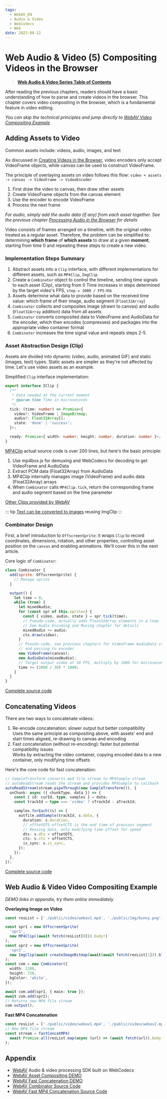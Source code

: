 ```yaml
---
tags:
  - WebAV_EN
  - Audio & Video
  - WebCodecs
  - Web
date: 2023-08-12
---
```


# Web Audio & Video (5) Compositing Videos in the Browser

> [**Web Audio & Video Series Table of Contents**](/tag/WebAV_EN)

After reading the previous chapters, readers should have a basic understanding of how to parse and create videos in the browser.
This chapter covers video compositing in the browser, which is a fundamental feature in video editing.

_You can skip the technical principles and jump directly to [WebAV Video Compositing Example](#webav-video-compositing-example)_

## Adding Assets to Video

Common assets include: videos, audio, images, and text

As discussed in [Creating Videos in the Browser](/posts/2023/07/31/webav-3-create-video/), video encoders only accept VideoFrame objects, while canvas can be used to construct VideoFrame.

The principle of overlaying assets on video follows this flow: `video + assets -> canvas -> VideoFrame -> VideoEncoder`

1. First draw the video to canvas, then draw other assets
2. Create VideoFrame objects from the canvas element
3. Use the encoder to encode VideoFrame
4. Process the next frame

_For audio, simply add the audio data (if any) from each asset together. See the previous chapter [Processing Audio in the Browser](/posts/2023/08/05/webav-4-process-audio/) for details_

Video consists of frames arranged on a timeline, with the original video treated as a regular asset.
Therefore, the problem can be simplified to: determining **which frame** of **which assets** to draw at a given **moment**, starting from time 0 and repeating these steps to create a new video.

### Implementation Steps Summary

1. Abstract assets into a `Clip` interface, with different implementations for different assets, such as `MP4Clip`, `ImgClip`
2. Create a `Combinator` object to control the timeline, sending time signals to each asset (Clip), starting from 0
   Time increases in steps determined by the target video's FPS, `step = 1000 / FPS` ms
3. Assets determine what data to provide based on the received time value: which frame of their image, audio segment (`Float32Array`)
4. `Combinator` collects and composites image (drawn to canvas) and audio (`Float32Array` addition) data from all assets
5. `Combinator` converts composited data to VideoFrame and AudioData for the encoder, which then encodes (compresses) and packages into the appropriate video container format
6. `Combinator` increases the time signal value and repeats steps 2-5

### Asset Abstraction Design (Clip)

Assets are divided into dynamic (video, audio, animated GIF) and static (images, text) types. Static assets are simpler as they're not affected by time. Let's use video assets as an example.

Simplified `Clip` interface implementation:

```ts
export interface IClip {
  /**
   * Data needed at the current moment
   * @param time Time in microseconds
   */
  tick: (time: number) => Promise<{
    video?: VideoFrame | ImageBitmap;
    audio?: Float32Array[];
    state: 'done' | 'success';
  }>;

  ready: Promise<{ width: number; height: number; duration: number }>;
}
```

[MP4Clip][2] actual source code is over 200 lines, but here's the basic principle:

1. Use mp4box.js for demuxing and WebCodecs for decoding to get VideoFrame and AudioData
2. Extract PCM data (Float32Array) from AudioData
3. MP4Clip internally manages image (VideoFrame) and audio data (Float32Array) arrays
4. When `Combinator` calls `MP4Clip.tick`, return the corresponding frame and audio segment based on the time parameter

[Other Clips provided by WebAV][1]

::: tip
[Text can be converted to images][8] reusing ImgClip
:::

### Combinator Design

First, a brief introduction to `OffscreenSprite`: it wraps `Clip` to record coordinates, dimensions, rotation, and other properties, controlling asset position on the `canvas` and enabling animations. We'll cover this in the next article.

Core logic of `Combinator`:

```js
class Combinator {
  add(sprite: OffscreenSprite) {
    // Manage sprite
  }

  output() {
    let time = 0;
    while (true) {
      let mixedAudio;
      for (const spr of this.sprites) {
        const { video, audio, state } = spr.tick(time);
        // Pseudo-code, actually adds Float32Array elements in a loop
        // See Audio Encoding and Muxing chapter for details
        mixedAudio += audio;
        ctx.draw(video);
      }
      // Pseudo-code, see previous chapters for VideoFrame AudioData construction
      // and passing to encoder
      new VideoFrame(canvas);
      new AudioData(mixedAudio);
      // Target output video at 30 FPS, multiply by 1000 for microseconds
      time += (1000 / 30) * 1000;
    }
  }
}
```

[Complete source code][3]

## Concatenating Videos

There are two ways to concatenate videos:

1. Re-encode concatenation: slower output but better compatibility  
   Uses the same principle as compositing above, with assets' end and start times aligned, re-drawing to canvas and encoding
2. Fast concatenation (without re-encoding): faster but potential compatibility issues  
   Works by extracting the video container, copying encoded data to a new container, only modifying time offsets

Here's the core code for fast concatenation:

```ts
// SampleTransform converts mp4 file stream to MP4Sample stream
// autoReadStream reads the stream and provides MP4Sample to callback
autoReadStream(stream.pipeThrough(new SampleTransform()), {
  onChunk: async ({ chunkType, data }) => {
    const { id: curId, type, samples } = data;
    const trackId = type === 'video' ? vTrackId : aTrackId;

    samples.forEach((s) => {
      outfile.addSample(trackId, s.data, {
        duration: s.duration,
        // offsetDTS offsetCTS is the end time of previous segment
        // Reusing data, only modifying time offset for speed
        dts: s.dts + offsetDTS,
        cts: s.cts + offsetCTS,
        is_sync: s.is_sync,
      });
    });
  },
});
```

[Complete source code][4]

## Web Audio & Video Video Compositing Example

_DEMO links in appendix, try them online immediately_

**Overlaying Image on Video**

```ts
const resList = ['./public/video/webav1.mp4', './public/img/bunny.png'];

const spr1 = new OffscreenSprite(
  'spr1',
  new MP4Clip((await fetch(resList[0])).body!)
);
const spr2 = new OffscreenSprite(
  'spr2',
  new ImgClip(await createImageBitmap(await(await fetch(resList[1])).blob()))
);
const com = new Combinator({
  width: 1280,
  height: 720,
  bgColor: 'white',
});

await com.add(spr1, { main: true });
await com.add(spr2);
// Returns new MP4 file stream
com.output();
```

**Fast MP4 Concatenation**

```ts
const resList = ['./public/video/webav1.mp4', './public/video/webav2.mp4'];
// New MP4 file stream
const stream = fastConcatMP4(
  await Promise.all(resList.map(async (url) => (await fetch(url)).body!))
);
```

## Appendix

- [WebAV][5] Audio & video processing SDK built on WebCodecs
- [WebAV Asset Compositing DEMO][6]
- [WebAV Fast Concatenation DEMO][7]
- [WebAV Combinator Source Code][3]
- [WebAV Fast MP4 Concatenation Source Code][4]

[1]: https://github.com/hughfenghen/WebAV/tree/49bed37798412d29a1ec51ef5f7d45cd7682b218/packages/av-cliper/src/clips
[2]: https://github.com/hughfenghen/WebAV/blob/49bed37798412d29a1ec51ef5f7d45cd7682b218/packages/av-cliper/src/clips/mp4-clip.ts#L13
[3]: https://github.com/hughfenghen/WebAV/blob/49bed37798412d29a1ec51ef5f7d45cd7682b218/packages/av-cliper/src/combinator.ts#L151
[4]: https://github.com/hughfenghen/WebAV/blob/49bed37798412d29a1ec51ef5f7d45cd7682b218/packages/av-cliper/src/mp4-utils.ts#L646
[5]: https://github.com/hughfenghen/WebAV
[6]: https://hughfenghen.github.io/WebAV/demo/2_1-concat-video
[7]: https://hughfenghen.github.io/WebAV/demo/2_5-video-compsite-and-concat
[8]: https://github.com/hughfenghen/WebAV/blob/49bed37798412d29a1ec51ef5f7d45cd7682b218/packages/av-cliper/src/dom-utils.ts#L36

